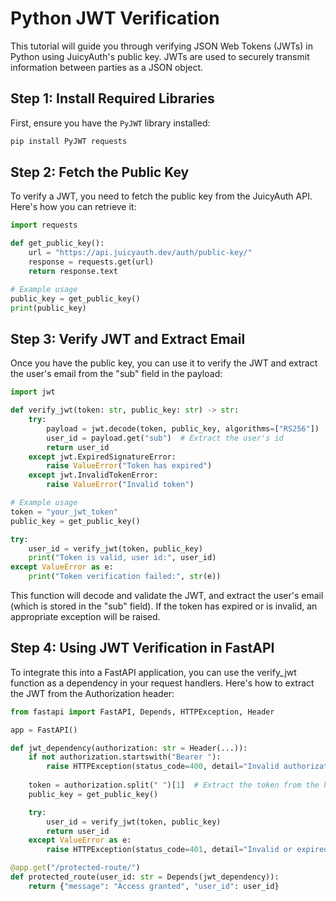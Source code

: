 # Python JWT Verification

This tutorial will guide you through verifying JSON Web Tokens (JWTs) in Python using JuicyAuth's public key. JWTs are used to securely transmit information between parties as a JSON object.

## Step 1: Install Required Libraries

First, ensure you have the `PyJWT` library installed:

```bash
pip install PyJWT requests
```

## Step 2: Fetch the Public Key

To verify a JWT, you need to fetch the public key from the JuicyAuth API. Here's how you can retrieve it:

```python
import requests

def get_public_key():
    url = "https://api.juicyauth.dev/auth/public-key/"
    response = requests.get(url)
    return response.text

# Example usage
public_key = get_public_key()
print(public_key)
```

## Step 3: Verify JWT and Extract Email

Once you have the public key, you can use it to verify the JWT and extract the user's email from the "sub" field in the payload:

```python
import jwt

def verify_jwt(token: str, public_key: str) -> str:
    try:
        payload = jwt.decode(token, public_key, algorithms=["RS256"])
        user_id = payload.get("sub")  # Extract the user's id
        return user_id
    except jwt.ExpiredSignatureError:
        raise ValueError("Token has expired")
    except jwt.InvalidTokenError:
        raise ValueError("Invalid token")

# Example usage
token = "your_jwt_token"
public_key = get_public_key()

try:
    user_id = verify_jwt(token, public_key)
    print("Token is valid, user id:", user_id)
except ValueError as e:
    print("Token verification failed:", str(e))
```

This function will decode and validate the JWT, and extract the user's email (which is stored in the "sub" field). If the token has expired or is invalid, an appropriate exception will be raised.


## Step 4: Using JWT Verification in FastAPI

To integrate this into a FastAPI application, you can use the verify_jwt function as a dependency in your request handlers. Here's how to extract the JWT from the Authorization header:

```python
from fastapi import FastAPI, Depends, HTTPException, Header

app = FastAPI()

def jwt_dependency(authorization: str = Header(...)):
    if not authorization.startswith("Bearer "):
        raise HTTPException(status_code=400, detail="Invalid authorization header format")
    
    token = authorization.split(" ")[1]  # Extract the token from the header
    public_key = get_public_key()

    try:
        user_id = verify_jwt(token, public_key)
        return user_id
    except ValueError as e:
        raise HTTPException(status_code=401, detail="Invalid or expired token")

@app.get("/protected-route/")
def protected_route(user_id: str = Depends(jwt_dependency)):
    return {"message": "Access granted", "user_id": user_id}
```


